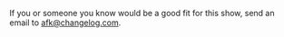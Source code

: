 If you or someone you know would be a good fit for this show, send an email to <afk@changelog.com>.

